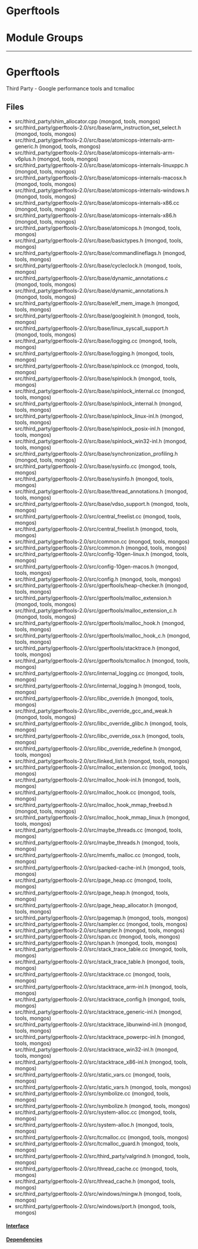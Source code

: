 # Gperftools

# Module Groups

-------------

# Gperftools
Third Party - Google performance tools and tcmalloc

## Files
- src/third\_party/shim\_allocator.cpp   (mongod, tools, mongos)
- src/third\_party/gperftools-2.0/src/base/arm\_instruction\_set\_select.h   (mongod, tools, mongos)
- src/third\_party/gperftools-2.0/src/base/atomicops-internals-arm-generic.h   (mongod, tools, mongos)
- src/third\_party/gperftools-2.0/src/base/atomicops-internals-arm-v6plus.h   (mongod, tools, mongos)
- src/third\_party/gperftools-2.0/src/base/atomicops-internals-linuxppc.h   (mongod, tools, mongos)
- src/third\_party/gperftools-2.0/src/base/atomicops-internals-macosx.h   (mongod, tools, mongos)
- src/third\_party/gperftools-2.0/src/base/atomicops-internals-windows.h   (mongod, tools, mongos)
- src/third\_party/gperftools-2.0/src/base/atomicops-internals-x86.cc   (mongod, tools, mongos)
- src/third\_party/gperftools-2.0/src/base/atomicops-internals-x86.h   (mongod, tools, mongos)
- src/third\_party/gperftools-2.0/src/base/atomicops.h   (mongod, tools, mongos)
- src/third\_party/gperftools-2.0/src/base/basictypes.h   (mongod, tools, mongos)
- src/third\_party/gperftools-2.0/src/base/commandlineflags.h   (mongod, tools, mongos)
- src/third\_party/gperftools-2.0/src/base/cycleclock.h   (mongod, tools, mongos)
- src/third\_party/gperftools-2.0/src/base/dynamic\_annotations.c   (mongod, tools, mongos)
- src/third\_party/gperftools-2.0/src/base/dynamic\_annotations.h   (mongod, tools, mongos)
- src/third\_party/gperftools-2.0/src/base/elf\_mem\_image.h   (mongod, tools, mongos)
- src/third\_party/gperftools-2.0/src/base/googleinit.h   (mongod, tools, mongos)
- src/third\_party/gperftools-2.0/src/base/linux\_syscall\_support.h   (mongod, tools, mongos)
- src/third\_party/gperftools-2.0/src/base/logging.cc   (mongod, tools, mongos)
- src/third\_party/gperftools-2.0/src/base/logging.h   (mongod, tools, mongos)
- src/third\_party/gperftools-2.0/src/base/spinlock.cc   (mongod, tools, mongos)
- src/third\_party/gperftools-2.0/src/base/spinlock.h   (mongod, tools, mongos)
- src/third\_party/gperftools-2.0/src/base/spinlock\_internal.cc   (mongod, tools, mongos)
- src/third\_party/gperftools-2.0/src/base/spinlock\_internal.h   (mongod, tools, mongos)
- src/third\_party/gperftools-2.0/src/base/spinlock\_linux-inl.h   (mongod, tools, mongos)
- src/third\_party/gperftools-2.0/src/base/spinlock\_posix-inl.h   (mongod, tools, mongos)
- src/third\_party/gperftools-2.0/src/base/spinlock\_win32-inl.h   (mongod, tools, mongos)
- src/third\_party/gperftools-2.0/src/base/synchronization\_profiling.h   (mongod, tools, mongos)
- src/third\_party/gperftools-2.0/src/base/sysinfo.cc   (mongod, tools, mongos)
- src/third\_party/gperftools-2.0/src/base/sysinfo.h   (mongod, tools, mongos)
- src/third\_party/gperftools-2.0/src/base/thread\_annotations.h   (mongod, tools, mongos)
- src/third\_party/gperftools-2.0/src/base/vdso\_support.h   (mongod, tools, mongos)
- src/third\_party/gperftools-2.0/src/central\_freelist.cc   (mongod, tools, mongos)
- src/third\_party/gperftools-2.0/src/central\_freelist.h   (mongod, tools, mongos)
- src/third\_party/gperftools-2.0/src/common.cc   (mongod, tools, mongos)
- src/third\_party/gperftools-2.0/src/common.h   (mongod, tools, mongos)
- src/third\_party/gperftools-2.0/src/config-10gen-linux.h   (mongod, tools, mongos)
- src/third\_party/gperftools-2.0/src/config-10gen-macos.h   (mongod, tools, mongos)
- src/third\_party/gperftools-2.0/src/config.h   (mongod, tools, mongos)
- src/third\_party/gperftools-2.0/src/gperftools/heap-checker.h   (mongod, tools, mongos)
- src/third\_party/gperftools-2.0/src/gperftools/malloc\_extension.h   (mongod, tools, mongos)
- src/third\_party/gperftools-2.0/src/gperftools/malloc\_extension\_c.h   (mongod, tools, mongos)
- src/third\_party/gperftools-2.0/src/gperftools/malloc\_hook.h   (mongod, tools, mongos)
- src/third\_party/gperftools-2.0/src/gperftools/malloc\_hook\_c.h   (mongod, tools, mongos)
- src/third\_party/gperftools-2.0/src/gperftools/stacktrace.h   (mongod, tools, mongos)
- src/third\_party/gperftools-2.0/src/gperftools/tcmalloc.h   (mongod, tools, mongos)
- src/third\_party/gperftools-2.0/src/internal\_logging.cc   (mongod, tools, mongos)
- src/third\_party/gperftools-2.0/src/internal\_logging.h   (mongod, tools, mongos)
- src/third\_party/gperftools-2.0/src/libc\_override.h   (mongod, tools, mongos)
- src/third\_party/gperftools-2.0/src/libc\_override\_gcc\_and\_weak.h   (mongod, tools, mongos)
- src/third\_party/gperftools-2.0/src/libc\_override\_glibc.h   (mongod, tools, mongos)
- src/third\_party/gperftools-2.0/src/libc\_override\_osx.h   (mongod, tools, mongos)
- src/third\_party/gperftools-2.0/src/libc\_override\_redefine.h   (mongod, tools, mongos)
- src/third\_party/gperftools-2.0/src/linked\_list.h   (mongod, tools, mongos)
- src/third\_party/gperftools-2.0/src/malloc\_extension.cc   (mongod, tools, mongos)
- src/third\_party/gperftools-2.0/src/malloc\_hook-inl.h   (mongod, tools, mongos)
- src/third\_party/gperftools-2.0/src/malloc\_hook.cc   (mongod, tools, mongos)
- src/third\_party/gperftools-2.0/src/malloc\_hook\_mmap\_freebsd.h   (mongod, tools, mongos)
- src/third\_party/gperftools-2.0/src/malloc\_hook\_mmap\_linux.h   (mongod, tools, mongos)
- src/third\_party/gperftools-2.0/src/maybe\_threads.cc   (mongod, tools, mongos)
- src/third\_party/gperftools-2.0/src/maybe\_threads.h   (mongod, tools, mongos)
- src/third\_party/gperftools-2.0/src/memfs\_malloc.cc   (mongod, tools, mongos)
- src/third\_party/gperftools-2.0/src/packed-cache-inl.h   (mongod, tools, mongos)
- src/third\_party/gperftools-2.0/src/page\_heap.cc   (mongod, tools, mongos)
- src/third\_party/gperftools-2.0/src/page\_heap.h   (mongod, tools, mongos)
- src/third\_party/gperftools-2.0/src/page\_heap\_allocator.h   (mongod, tools, mongos)
- src/third\_party/gperftools-2.0/src/pagemap.h   (mongod, tools, mongos)
- src/third\_party/gperftools-2.0/src/sampler.cc   (mongod, tools, mongos)
- src/third\_party/gperftools-2.0/src/sampler.h   (mongod, tools, mongos)
- src/third\_party/gperftools-2.0/src/span.cc   (mongod, tools, mongos)
- src/third\_party/gperftools-2.0/src/span.h   (mongod, tools, mongos)
- src/third\_party/gperftools-2.0/src/stack\_trace\_table.cc   (mongod, tools, mongos)
- src/third\_party/gperftools-2.0/src/stack\_trace\_table.h   (mongod, tools, mongos)
- src/third\_party/gperftools-2.0/src/stacktrace.cc   (mongod, tools, mongos)
- src/third\_party/gperftools-2.0/src/stacktrace\_arm-inl.h   (mongod, tools, mongos)
- src/third\_party/gperftools-2.0/src/stacktrace\_config.h   (mongod, tools, mongos)
- src/third\_party/gperftools-2.0/src/stacktrace\_generic-inl.h   (mongod, tools, mongos)
- src/third\_party/gperftools-2.0/src/stacktrace\_libunwind-inl.h   (mongod, tools, mongos)
- src/third\_party/gperftools-2.0/src/stacktrace\_powerpc-inl.h   (mongod, tools, mongos)
- src/third\_party/gperftools-2.0/src/stacktrace\_win32-inl.h   (mongod, tools, mongos)
- src/third\_party/gperftools-2.0/src/stacktrace\_x86-inl.h   (mongod, tools, mongos)
- src/third\_party/gperftools-2.0/src/static\_vars.cc   (mongod, tools, mongos)
- src/third\_party/gperftools-2.0/src/static\_vars.h   (mongod, tools, mongos)
- src/third\_party/gperftools-2.0/src/symbolize.cc   (mongod, tools, mongos)
- src/third\_party/gperftools-2.0/src/symbolize.h   (mongod, tools, mongos)
- src/third\_party/gperftools-2.0/src/system-alloc.cc   (mongod, tools, mongos)
- src/third\_party/gperftools-2.0/src/system-alloc.h   (mongod, tools, mongos)
- src/third\_party/gperftools-2.0/src/tcmalloc.cc   (mongod, tools, mongos)
- src/third\_party/gperftools-2.0/src/tcmalloc\_guard.h   (mongod, tools, mongos)
- src/third\_party/gperftools-2.0/src/third\_party/valgrind.h   (mongod, tools, mongos)
- src/third\_party/gperftools-2.0/src/thread\_cache.cc   (mongod, tools, mongos)
- src/third\_party/gperftools-2.0/src/thread\_cache.h   (mongod, tools, mongos)
- src/third\_party/gperftools-2.0/src/windows/mingw.h   (mongod, tools, mongos)
- src/third\_party/gperftools-2.0/src/windows/port.h   (mongod, tools, mongos)

#### [Interface](interface/0)

#### [Dependencies](dependencies/0)
